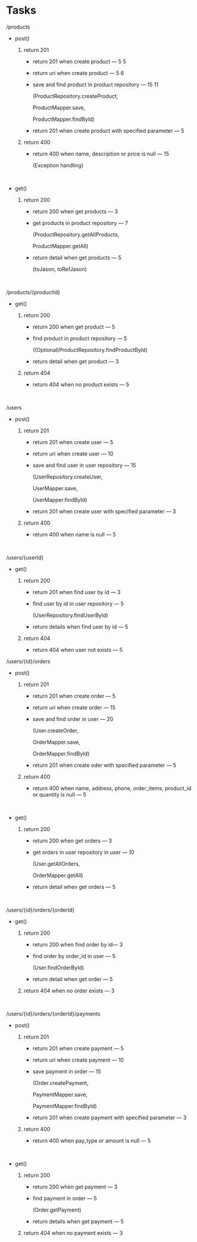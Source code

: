# Tasks

/products

- post()

  1. return 201

     - return 201 when create product — 5 5

     - return uri when create product — 5 6

     - save and find product in product repository  — 15 11

       (ProductRepository.createProduct,

       ProductMapper.save,

       ProductMapper.findById)

     - return 201 when create product with specified parameter — 5

  2. return 400

     - return 400 when name, description or price is null — 15

       (Exception handling)

     ​

- get()

  1. return 200

     - return 200 when get products — 3

     - get products in product repository — 7

       (ProductRepository.getAllProducts,

       ProductMapper.getAll)

     - return detail when get products — 5

       (toJason, toRefJason)

       ​

/products/{productId}

- get()

  1. return 200

     - return 200 when get product — 5

     - find product in product repository  — 5

       ((Optional)ProductRepository.findProductById)

     - return detail when get product — 3

  2. return 404

     - return 404 when no product exists — 5

  ​

/users

- post()

  1. return 201

     - return 201 when create user — 5

     - return uri when create user — 10

     - save and find user in user repository  — 15

       (UserRepository.createUser,

       UserMapper.save,

       UserMapper.findById)

     - return 201 when create user with specified parameter — 3

  2. return 400

     - return 400 when name is null — 5

       ​

/users/{userId}

- get()

  1. return 200

     - return 201 when find user by id — 3

     - find user by id in user repository — 5

       (UserRepository.findUserById)

     - return details when find user by id — 5

  2. return 404

     - return 404 when user not exists — 5



/users/{id}/orders

- post()

  1. return 201

     - return 201 when create order — 5

     - return uri when create order — 15

     - save and find order in user — 20

       (User.createOrder,

       OrderMapper.save,

       OrderMapper.findById)

     - return 201 when create oder with specified parameter — 5

  2. return 400

     - return 400 when name, address, phone, order_items, product_id or quantity is null — 5

     ​

- get()

  1. return 200

     - return 200 when get orders — 3

     - get orders in user repository in user — 10

       (User.getAllOrders,

       OrderMapper.getAll)

     - return detail when get orders — 5

     ​

/users/{id}/orders/{orderId}

- get()

  1. return 200

     - return 200 when find order by id— 3

     - find order by order_id in user  — 5

       (User.findOrderById)

     - return detail when get order — 5

  2. return 404 when no order exists — 3

     ​

/users/{id}/orders/{orderId}/payments

- post()

  1. return 201

     - return 201 when create payment — 5

     - return uri when create payment — 10

     - save payment in order — 15

       (Order.createPayment,

       PaymentMapper.save,

       PaymentMapper.findById)

     - return 201 when create payment with specified parameter — 3

  2. return 400

     - return 400 when pay_type or amount is null — 5

     ​

- get()

  1. return 200

     - return 200 when get payment — 3

     - find payment in order — 5

       (Order.getPayment)

     - return details when get payment — 5

  2. return 404 when no payment exists — 3



